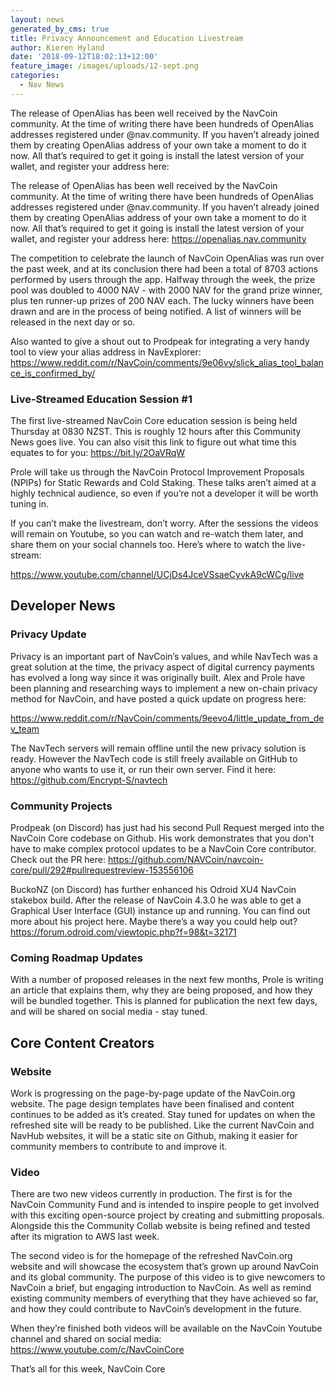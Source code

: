 ```yaml
---
layout: news
generated_by_cms: true
title: Privacy Announcement and Education Livestream
author: Kieren Hyland
date: '2018-09-12T18:02:13+12:00'
feature_image: /images/uploads/12-sept.png
categories:
  - Nav News
---
```

The release of OpenAlias has been well received by the NavCoin community. At the time of writing there have been hundreds of OpenAlias addresses registered under @nav.community. If you haven’t already joined them by creating OpenAlias address of your own take a moment to do it now. All that’s required to get it going is install the latest version of your wallet, and register your address here:

The release of OpenAlias has been well received by the NavCoin community. At the time of writing there have been hundreds of OpenAlias addresses registered under @nav.community. If you haven’t already joined them by creating OpenAlias address of your own take a moment to do it now. All that’s required to get it going is install the latest version of your wallet, and register your address here:
<https://openalias.nav.community>

The competition to celebrate the launch of NavCoin OpenAlias was run over the past week, and at its conclusion there had been a total of 8703 actions performed by users through the app. Halfway through the week, the prize pool was doubled to 4000 NAV - with 2000 NAV for the grand prize winner, plus ten runner-up prizes of 200 NAV each. The lucky winners have been drawn and are in the process of being notified. A list of winners will be released in the next day or so. 

Also wanted to give a shout out to Prodpeak for integrating a very handy tool to view your alias address in NavExplorer:
<https://www.reddit.com/r/NavCoin/comments/9e06vy/slick_alias_tool_balance_is_confirmed_by/>

### Live-Streamed Education Session #1

The first live-streamed NavCoin Core education session is being held Thursday at 0830 NZST. This is roughly 12 hours after this Community News goes live. You can also visit this link to figure out what time this equates to for you: 
<https://bit.ly/2OaVRqW>

Prole will take us through the NavCoin Protocol Improvement Proposals (NPIPs) for Static Rewards and Cold Staking. These talks aren’t aimed at a highly technical audience, so even if you’re not a developer it will be worth tuning in. 

If you can’t make the livestream, don’t worry. After the sessions the videos will remain on Youtube, so you can watch and re-watch them later, and share them on your social channels too. Here’s where to watch the live-stream:

<https://www.youtube.com/channel/UCjDs4JceVSsaeCyvkA9cWCg/live>

## Developer News

### Privacy Update

Privacy is an important part of NavCoin’s values, and while NavTech was a great solution at the time, the privacy aspect of digital currency payments has evolved a long way since it was originally built. Alex and Prole have been planning and researching ways to implement a new on-chain privacy method for NavCoin, and have posted a quick update on progress here: 

<https://www.reddit.com/r/NavCoin/comments/9eevo4/little_update_from_dev_team>

The NavTech servers will remain offline until the new privacy solution is ready. However the NavTech code is still freely available on GitHub to anyone who wants to use it, or run their own server. Find it here:
<https://github.com/Encrypt-S/navtech>

### Community Projects
Prodpeak (on Discord) has just had his second Pull Request merged into the NavCoin Core codebase on Github. His work demonstrates that you don't have to make complex protocol updates to be a NavCoin Core contributor. Check out the PR here:
<https://github.com/NAVCoin/navcoin-core/pull/292#pullrequestreview-153556106>

BuckoNZ (on Discord) has further enhanced his Odroid XU4 NavCoin stakebox build. After the release of NavCoin 4.3.0 he was able to get a Graphical User Interface (GUI) instance up and running. You can find out more about his project here. Maybe there’s a way you could help out?
<https://forum.odroid.com/viewtopic.php?f=98&t=32171>


### Coming Roadmap Updates

With a number of proposed releases in the next few months, Prole is writing an article that explains them, why they are being proposed, and how they will be bundled together. This is planned for publication the next few days, and will be shared on social media - stay tuned.

## Core Content Creators
### Website

Work is progressing on the page-by-page update of the NavCoin.org website. The page design templates have been finalised and content continues to be added as it’s created. Stay tuned for updates on when the refreshed site will be ready to be published. Like the current NavCoin and NavHub websites, it will be a static site on Github, making it easier for community members to contribute to and improve it.

### Video

There are two new videos currently in production. The first is for the NavCoin Community Fund and is intended to inspire people to get involved with this exciting open-source project by creating and submitting proposals. Alongside this the Community Collab website is being refined and tested after its migration to AWS last week. 

The second video is for the homepage of the refreshed NavCoin.org website and will showcase the ecosystem that’s grown up around NavCoin and its global community. The purpose of this video is to give newcomers to NavCoin a brief, but engaging introduction to NavCoin. As well as remind existing community members of everything that they have achieved so far, and how they could contribute to NavCoin’s development in the future. 

When they’re finished both videos will be available on the NavCoin Youtube channel and shared on social media: 
<https://www.youtube.com/c/NavCoinCore>


That’s all for this week,
NavCoin Core
